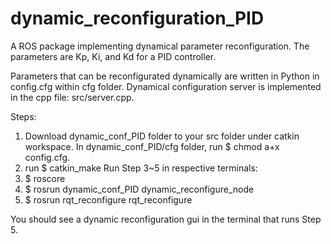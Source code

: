 # dynamic_reconfiguration_PID
A ROS package implementing dynamical parameter reconfiguration. The parameters are Kp, Ki, and Kd for a PID controller.

Parameters that can be reconfigurated dynamically are written in Python in config.cfg within cfg folder.
Dynamical configuration server is implemented in the cpp file: src/server.cpp.

Steps:
1. Download dynamic_conf_PID folder to your src folder under catkin workspace. In dynamic_conf_PID/cfg folder, run $ chmod a+x config.cfg.
2. run $ catkin_make
Run Step 3~5 in respective terminals:
3. $ roscore
4. $ rosrun dynamic_conf_PID dynamic_reconfigure_node
5. $ rosrun rqt_reconfigure rqt_reconfigure


You should see a dynamic reconfiguration gui in the terminal that runs Step 5.
